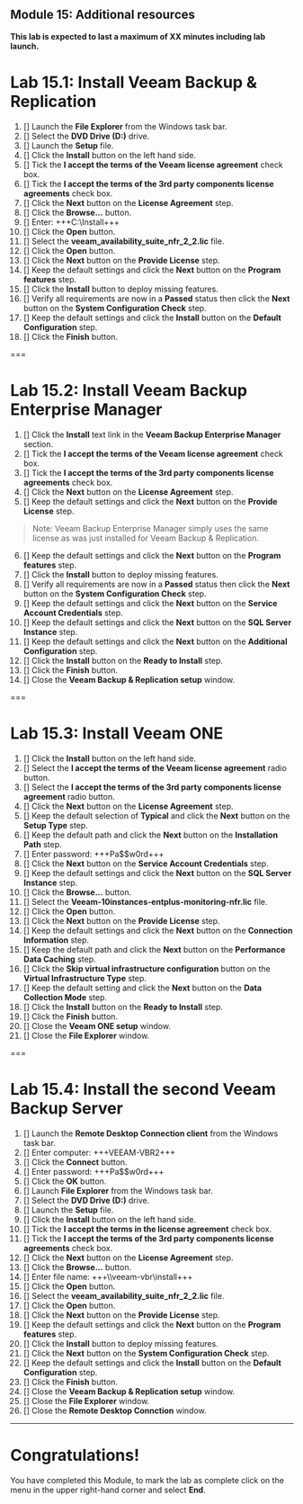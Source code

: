 Module 15: Additional resources
---
**This lab is expected to last a maximum of XX minutes including lab launch.**


# Lab 15.1: Install Veeam Backup & Replication

1. [] Launch the **File Explorer** from the Windows task bar.
2. [] Select the **DVD Drive (D:)** drive.
3. [] Launch the **Setup** file.
4. [] Click the **Install** button on the left hand side.
5. [] Tick the **I accept the terms of the Veeam license agreement** check box.
6. [] Tick the **I accept the terms of the 3rd party components license agreements** check box.
7. [] Click the **Next** button on the **License Agreement** step.
8. [] Click the **Browse...** button.
9. [] Enter: +++C:\Install+++
10. [] Click the **Open** button.
11. [] Select the **veeam_availability_suite_nfr_2_2.lic** file.
12. [] Click the **Open** button.
13. [] Click the **Next** button on the **Provide License** step.
14. [] Keep the default settings and click the **Next** button on the **Program features** step.
15. [] Click the **Install** button to deploy missing features.
16. [] Verify all requirements are now in a **Passed** status then click the **Next** button on the **System Configuration Check** step.
17. [] Keep the default settings and click the **Install** button on the **Default Configuration** step.
18. [] Click the **Finish** button.

===

# Lab 15.2: Install Veeam Backup Enterprise Manager

1. [] Click the **Install** text link in the **Veeam Backup Enterprise Manager** section.
2. [] Tick the **I accept the terms of the Veeam license agreement** check box.
3. [] Tick the **I accept the terms of the 3rd party components license agreements** check box.
4. [] Click the **Next** button on the **License Agreement** step.
5. [] Keep the default settings and click the **Next** button on the **Provide License** step.
> Note: Veeam Backup Enterprise Manager simply uses the same license as was just installed for Veeam Backup & Replication.

6. [] Keep the default settings and click the **Next** button on the **Program features** step.
7. [] Click the **Install** button to deploy missing features.
8. [] Verify all requirements are now in a **Passed** status then click the **Next** button on the **System Configuration Check** step.
9. [] Keep the default settings and click the **Next** button on the **Service Account Credentials** step.
10. [] Keep the default settings and click the **Next** button on the **SQL Server Instance** step.
11. [] Keep the default settings and click the **Next** button on the **Additional Configuration** step.
12. [] Click the **Install** button on the **Ready to Install** step.
13. [] Click the **Finish** button.
14. [] Close the **Veeam Backup & Replication setup** window.

===

# Lab 15.3: Install Veeam ONE

1. [] Click the **Install** button on the left hand side.
2. [] Select the **I accept the terms of the Veeam license agreement** radio button.
3. [] Select the **I accept the terms of the 3rd party components license agreement** radio button.
4. [] Click the **Next** button on the **License Agreement** step.
5. [] Keep the default selection of **Typical** and click the **Next** button on the **Setup Type** step.
6. [] Keep the default path and click the **Next** button on the **Installation Path** step.
7. [] Enter password: +++Pa$$w0rd+++
8. [] Click the **Next** button on the **Service Account Credentials** step.
9. [] Keep the default settings and click the **Next** button on the **SQL Server Instance** step.
10. [] Click the **Browse...** button.
11. [] Select the **Veeam-10instances-entplus-monitoring-nfr.lic** file.
12. [] Click the **Open** button.
13. [] Click the **Next** button on the **Provide License** step.
14. [] Keep the default settings and click the **Next** button on the **Connection Information** step.
15. [] Keep the default path and click the **Next** button on the **Performance Data Caching** step.
16. [] Click the **Skip virtual infrastructure configuration** button on the **Virtual Infrastructure Type** step.
17. [] Keep the default setting and click the **Next** button on the **Data Collection Mode** step.
18. [] Click the **Install** button on the **Ready to Install** step.
19. [] Click the **Finish** button.
20. [] Close the **Veeam ONE setup** window.
21. [] Close the **File Explorer** window.

===

# Lab 15.4: Install the second Veeam Backup Server

1. [] Launch the **Remote Desktop Connection client** from the Windows task bar.
2. [] Enter computer: +++VEEAM-VBR2+++
3. [] Click the **Connect** button.
4. [] Enter password: +++Pa$$w0rd+++
5. [] Click the **OK** button.
6. [] Launch **File Explorer** from the Windows task bar.
7. [] Select the **DVD Drive (D:)** drive.
8. [] Launch the **Setup** file.
9. [] Click the **Install** button on the left hand side.
10. [] Tick the **I accept the terms in the license agreement** check box.
11. [] Tick the **I accept the terms of the 3rd party components license agreements** check box.
12. [] Click the **Next** button on the **License Agreement** step.
13. [] Click the **Browse...** button.
14. [] Enter file name: +++\\\\veeam-vbr\\install+++
15. [] Click the **Open** button.
16. [] Select the **veeam_availability_suite_nfr_2_2.lic** file.
17. [] Click the **Open** button.
18. [] Click the **Next** button on the **Provide License** step.
19. [] Keep the default settings and click the **Next** button on the **Program features** step.
20. [] Click the **Install** button to deploy missing features.
21. [] Click the **Next** button on the **System Configuration Check** step.
22. [] Keep the default settings and click the **Install** button on the **Default Configuration** step.
23. [] Click the **Finish** button.
24. [] Close the **Veeam Backup & Replication setup** window.
25. [] Close the **File Explorer** window.
26. [] Close the **Remote Desktop Connction** window.

---

# Congratulations!

You have completed this Module, to mark the lab as complete click on the menu in the upper right-hand corner and select **End**.
